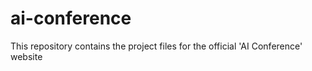 # ai-conference

This repository contains the project files for the official 'AI Conference' website
